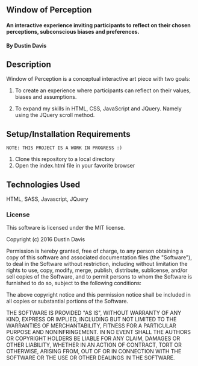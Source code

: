 ## Window of Perception

#### An interactive experience inviting participants to reflect on their chosen perceptions, subconscious biases and preferences.

#### By Dustin Davis

## Description
Window of Perception is a conceptual interactive art piece with two goals:
1) To create an experience where participants can reflect on their values, biases and assumptions.

2) To expand my skills in HTML, CSS, JavaScript and JQuery. Namely using the JQuery scroll method.

## Setup/Installation Requirements
```
NOTE: THIS PROJECT IS A WORK IN PROGRESS :)
```

1) Clone this repository to a local directory
2) Open the index.html file in your favorite browser

## Technologies Used

HTML, SASS, Javascript, JQuery

### License

This software is licensed under the MIT license.

Copyright (c) 2016 Dustin Davis

Permission is hereby granted, free of charge, to any person obtaining a copy of this software and associated documentation files (the "Software"), to deal in the Software without restriction, including without limitation the rights to use, copy, modify, merge, publish, distribute, sublicense, and/or sell copies of the Software, and to permit persons to whom the Software is furnished to do so, subject to the following conditions:

The above copyright notice and this permission notice shall be included in all copies or substantial portions of the Software.

THE SOFTWARE IS PROVIDED "AS IS", WITHOUT WARRANTY OF ANY KIND, EXPRESS OR IMPLIED, INCLUDING BUT NOT LIMITED TO THE WARRANTIES OF MERCHANTABILITY, FITNESS FOR A PARTICULAR PURPOSE AND NONINFRINGEMENT. IN NO EVENT SHALL THE AUTHORS OR COPYRIGHT HOLDERS BE LIABLE FOR ANY CLAIM, DAMAGES OR OTHER LIABILITY, WHETHER IN AN ACTION OF CONTRACT, TORT OR OTHERWISE, ARISING FROM, OUT OF OR IN CONNECTION WITH THE SOFTWARE OR THE USE OR OTHER DEALINGS IN THE SOFTWARE.
